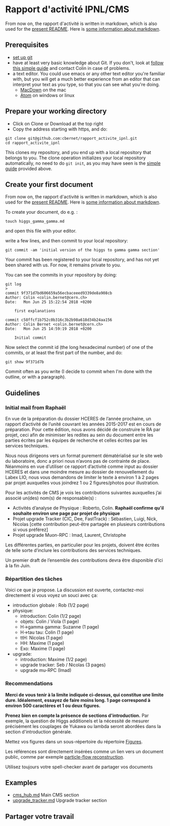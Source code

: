 # Rapport d'activité IPNL/CMS

From now on, the rapport d'activité is written in markdown, which is also used for the [present README](https://raw.githubusercontent.com/cbernet/rapport_activite_ipnl/master/README.md). Here is [some information about markdown](https://fr.wikipedia.org/wiki/Markdown). 

## Prerequisites

* [set up git](https://help.github.com/articles/set-up-git/)
* have at least very basic knowledge about Git. If you don't, look at [follow this simple guide](http://rogerdudler.github.io/git-guide/) and contact Colin in case of problems.
* a text editor. You could use emacs or any other text editor you're familiar with, but you will get a much better experience from an editor that can interpret your text as you type, so that you can see what you're doing. 
	* [MacDown](https://macdown.uranusjr.com/) on the mac
	* [Atom](https://atom.io/) on windows or linux

## Prepare your working directory

* Click on Clone or Download at the top right
* Copy the address starting with https, and do:  

```
git clone git@github.com:cbernet/rapport_activite_ipnl.git
cd rapport_activite_ipnl
```

This clones my repository, and you end up with a local repository that belongs to you.
The clone operation initializes your local repository automatically, no need to do `git init`, as you may have seen is the [simple guide](http://rogerdudler.github.io/git-guide/) provided above. 


## Create your first document

From now on, the rapport d'activité is written in markdown, which is also used for the [present README](https://raw.githubusercontent.com/cbernet/rapport_activite_ipnl/master/README.md). Here is [some information about markdown](https://fr.wikipedia.org/wiki/Markdown). 

To create your document, do e.g. : 

```
touch higgs_gamma_gamma.md
```
and open this file with your editor. 

write a few lines, and then commit to your local repository: 

```
git commit -am 'initial version of the higgs to gamma gamma section'
```

Your commit has been registered to your local repository, and has not yet been shared with us. For now, it remains private to you. 

You can see the commits in your repository by doing: 

```
git log
> 
commit 9f371d7bd606659a56ecbaceeed9339de8a908cb
Author: Colin <colin.bernet@cern.ch>
Date:   Mon Jun 25 15:22:54 2018 +0200

    first explanations

commit c58ffcf1b752c0b316c3b2b98a618d34b24aa156
Author: Colin Bernet <colin.bernet@cern.ch>
Date:   Mon Jun 25 14:59:19 2018 +0200

    Initial commit
```

Now select the commit id (the long hexadecimal number) of one of the commits, or at least the first part of the number, and do: 
```
git show 9f371d7b
```

Commit often as you write (I decide to commit when I'm done with the outline, or with a paragraph).

## Guidelines 

### Initial mail from Raphaël

En vue de la préparation du dossier HCERES de l’année prochaine, un rapport d’activité de l’unité couvrant les années 2015-2017 est en cours de préparation.
Pour cette édition, nous avons décidé de construire le RA par projet, ceci afin de minimiser les redites au sein du document entre les parties écrites par les équipes de recherche et celles écrites par les services techniques.

Nous nous dirigeons vers un format purement dématérialisé sur le site web du laboratoire, donc a priori nous n’avons pas de contrainte de place. Néanmoins en vue d’utiliser ce rapport d’activité comme input au dossier HCERES et dans une moindre mesure au dossier de renouvellement du Labex LIO, nous vous demandons de limiter le texte à environ 1 à 2 pages par projet auxquelles vous joindrez 1 ou 2 figures/photos pour illustration.

Pour les activités de CMS je vois les contributions suivantes auxquelles j’ai associé un(des) nom(s) de responsable(s) :

- Activités d’analyse de Physique : Roberto, Colin. **Raphaël confirme qu'il souhaite environ une page par projet de physique**
- Projet upgrade Tracker (CIC, Dee, FastTrack) : Sébastien, Luigi, Nick, Nicolas [cette contribution peut-être partagée en plusieurs contributions si vous préférez]
- Projet upgrade Muon-RPC : Imad, Laurent, Christophe

Les différentes parties, en particulier pour les projets, doivent être écrites de telle sorte d’inclure les contributions des services techniques.

Un premier draft de l’ensemble des contributions devra être disponible d’ici à la fin Juin.

### Répartition des tâches

Voici ce que je propose. La discussion est ouverte, contactez-moi directement si vous voyez un souci avec ça:  

- introduction globale : Rob (1/2 page)
- physique: 
	- introduction: Colin (1/2 page)
	- objets: Colin / Viola (1 page)
	- H->gamma gamma: Suzanne (1 page)
	- H->tau tau: Colin (1 page)
	- ttH: Nicolas (1 page) 
	- HH: Maxime (1 page)
	- Exo: Maxime (1 page)
- upgrade: 
	- introduction: Maxime (1/2 page)
	- upgrade tracker: Seb / Nicolas (3 pages) 
	- upgrade mu-RPC (Imad)

### Recommendations 

**Merci de vous tenir à la limite indiquée ci-dessus, qui constitue une limite dure. Idéalement, essayez de faire moins long. 1 page correspond à environ 500 caractères et 1 ou deux figures.**

**Prenez bien en compte la présence de sections d'introduction.** Par exemple, la question de Higgs additionels et la nécessité de mesurer précisément les couplages de Yukawa ou lambda seront abordées dans la section d'introduction générale.

Mettez vos figures dans un sous-répertoire du répertoire [Figures](Figures).

Les références sont directement insérées comme un lien vers un document public, comme par exemple [particle-flow reconstruction](https://arxiv.org/abs/1706.04965).

Utilisez toujours votre spell-checker avant de partager vos documents


## Examples

* [cms_hub.md](cms_hub.md) Main CMS section
* [upgrade_tracker.md](upgrade_tracker.md) Upgrade tracker section


## Partager votre travail

